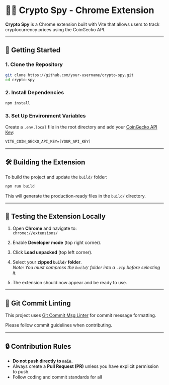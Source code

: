 # 🕵️‍♂️ Crypto Spy - Chrome Extension

**Crypto Spy** is a Chrome extension built with Vite that allows users to track cryptocurrency prices using the CoinGecko API.

---

## 🚀 Getting Started

### 1. Clone the Repository

```bash
git clone https://github.com/your-username/crypto-spy.git
cd crypto-spy
```

### 2. Install Dependencies

```bash
npm install
```

### 3. Set Up Environment Variables

Create a `.env.local` file in the root directory and add your [CoinGecko API Key](https://www.coingecko.com/en/api):

```env
VITE_COIN_GECKO_API_KEY=[YOUR_API_KEY]
```

---

## 🛠 Building the Extension

To build the project and update the `build/` folder:

```bash
npm run build
```

This will generate the production-ready files in the `build/` directory.

---

## 🧪 Testing the Extension Locally

1. Open **Chrome** and navigate to:  
   `chrome://extensions/`

2. Enable **Developer mode** (top right corner).

3. Click **Load unpacked** (top left corner).

4. Select your **zipped `build/` folder**.  
   _Note: You must compress the `build/` folder into a `.zip` before selecting it._

5. The extension should now appear and be ready to use.

---

## 🧹 Git Commit Linting

This project uses [Git Commit Msg Linter](https://github.com/legend80s/git-commit-msg-linter#readme) for commit message formatting.

Please follow commit guidelines when contributing.

---

## 🔒 Contribution Rules

- **Do not push directly to `main`.**
- Always create a **Pull Request (PR)** unless you have explicit permission to push.
- Follow coding and commit standards for all 
